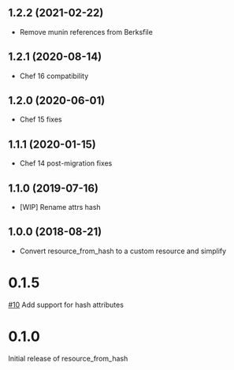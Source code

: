 1.2.2 (2021-02-22)
------------------
- Remove munin references from Berksfile

1.2.1 (2020-08-14)
------------------
- Chef 16 compatibility

1.2.0 (2020-06-01)
------------------
- Chef 15 fixes

1.1.1 (2020-01-15)
------------------
- Chef 14 post-migration fixes

1.1.0 (2019-07-16)
------------------
- [WIP] Rename attrs hash

1.0.0 (2018-08-21)
------------------
- Convert resource_from_hash to a custom resource and simplify

# 0.1.5
[#10](https://github.com/osuosl-cookbooks/resource_from_hash/pull/10) Add support
for hash attributes


# 0.1.0

Initial release of resource_from_hash
